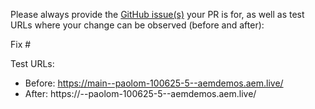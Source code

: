 Please always provide the [GitHub issue(s)](../issues) your PR is for, as well as test URLs where your change can be observed (before and after):

Fix #<gh-issue-id>

Test URLs:
- Before: https://main--paolom-100625-5--aemdemos.aem.live/
- After: https://<branch>--paolom-100625-5--aemdemos.aem.live/
